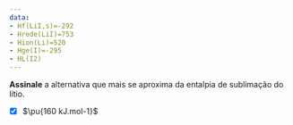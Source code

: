 ```yaml
---
data:
- Hf(LiI,s)=-292
- Hrede(LiI)=753
- Hion(Li)=520
- Hge(I)=-295
- HL(I2)
---
```


**Assinale** a alternativa que mais se aproxima da entalpia de sublimação do lítio.

- [x] $\pu{160 kJ.mol-1}$
